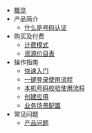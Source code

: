 * [概览](unvs/README.md)
* 产品简介
   * [什么是号码认证](unvs/introduction/什么是号码认证)
* 购买及付费
   * [计费模式](unvs/price/price)
   * [资源价目表](unvs/price/list)
* 操作指南
   * [快速入门](unvs/guide)
   * [一键登录使用流程](unvs/guide)
   * [本机号码校验使用流程](unvs/guide)
   * [创建应用](unvs/README)
   * [业务场景配置](unvs/README)
* 常见问题
   * [产品问题](unvs/faq)

